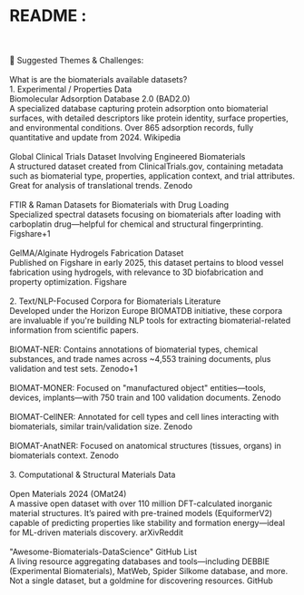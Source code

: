 # README :

<br>
<br>
​​​​🧩 Suggested Themes & Challenges: <br>
​
<br>
​What is are the biomaterials available datasets? <br>
​1. Experimental / Properties Data <br>
​Biomolecular Adsorption Database 2.0 (BAD2.0) <br>
A specialized database capturing protein adsorption onto biomaterial surfaces, with detailed descriptors like protein identity, surface properties, and environmental conditions. Over 865 adsorption records, fully quantitative and update from 2024. Wikipedia <br>

<br>
​Global Clinical Trials Dataset Involving Engineered Biomaterials <br>
A structured dataset created from ClinicalTrials.gov, containing metadata such as biomaterial type, properties, application context, and trial attributes. Great for analysis of translational trends. Zenodo <br>

<br>
​FTIR & Raman Datasets for Biomaterials with Drug Loading <br>
Specialized spectral datasets focusing on biomaterials after loading with carboplatin drug—helpful for chemical and structural fingerprinting. Figshare+1 <br>

 <br>
​GelMA/Alginate Hydrogels Fabrication Dataset <br>
Published on Figshare in early 2025, this dataset pertains to blood vessel fabrication using hydrogels, with relevance to 3D biofabrication and property optimization. Figshare <br>

<br>
​2. Text/NLP-Focused Corpora for Biomaterials Literature <br>
​Developed under the Horizon Europe BIOMATDB initiative, these corpora are invaluable if you're building NLP tools for extracting biomaterial-related information from scientific papers. <br>

<br>
​BIOMAT-NER: Contains annotations of biomaterial types, chemical substances, and trade names across ~4,553 training documents, plus validation and test sets. Zenodo+1 <br>

<br>
​BIOMAT-MONER: Focused on "manufactured object" entities—tools, devices, implants—with 750 train and 100 validation documents. Zenodo <br>

<br>
​BIOMAT-CellNER: Annotated for cell types and cell lines interacting with biomaterials, similar train/validation size. Zenodo <br>

<br>
​BIOMAT-AnatNER: Focused on anatomical structures (tissues, organs) in biomaterials context. Zenodo <br>

<br>
​3. Computational & Structural Materials Data <br>
<br>
​Open Materials 2024 (OMat24) <br>
A massive open dataset with over 110 million DFT-calculated inorganic material structures. It’s paired with pre-trained models (EquiformerV2) capable of predicting properties like stability and formation energy—ideal for ML-driven materials discovery. arXivReddit <br>

<br>
​"Awesome-Biomaterials-DataScience" GitHub List <br>
A living resource aggregating databases and tools—including DEBBIE (Experimental Biomaterials), MatWeb, Spider Silkome database, and more. Not a single dataset, but a goldmine for discovering resources. GitHub
